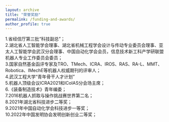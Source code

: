 ```yaml
---
layout: archive
title: "荣誉奖励"
permalink: /funding-and-awards/
author_profile: true
---
```


 <!-- {% include toc %} -->

1.省经信厅第三批“科技副总”；<br>
2.湖北省人工智能学会理事、湖北省机械工程学会设计与传动专业委员会理事、亚太人工智能学会武汉分会理事、中国自动化学会会员，信息技术新工科产学研联盟机器人专业工作委员会委员；<br>
3.国家自然基金函评专家及TRO、TMech、ICRA、IROS、RAS、RA-L、MMT、Robotica、IMechE等机器人权威期刊的评审人；<br>
4.武汉工程大学“青年骨干人才计划”<br>
5.机器人顶级会议ICRA2021和ICoIAS分会场主席；<br>
6.《装备制造技术》青年编委；<br>
7.2016机器人抓取与操作挑战赛世界第二名；<br>
8.2021年湖北省科技进步二等奖；<br>
9.2021年中国自动化学会科技进步一等奖；<br>
10.2022年中国发明协会发明创新创业二等奖；<br>

